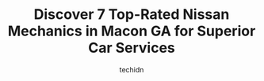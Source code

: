 ---
layout: ampstory
image: https://images.unsplash.com/photo-1515674447568-09bbb507b96c?ixlib=rb-4.0.3&ixid=MnwxMjA3fDB8MHxwaG90by1wYWdlfHx8fGVufDB8fHx8&auto=format&fit=crop&w=640&h=853&q=80
author: techidn
featured: false
description: When it comes to maintaining and repairing your vehicle in Macon GA, USA, you deserve nothing but the best. Thats why the 7 best Nissan Mechanic in the area are here to offer their expertis
title: Discover 7 Top-Rated Nissan Mechanics in Macon GA for Superior Car Services
cover:
   title: Discover 7 Top-Rated Nissan Mechanics in Macon GA for Superior Car Services
   subtitle: Rickpate
   background: https://images.unsplash.com/photo-1515674447568-09bbb507b96c?ixlib=rb-4.0.3&ixid=MnwxMjA3fDB8MHxwaG90by1wYWdlfHx8fGVufDB8fHx8&auto=format&fit=crop&w=640&h=853&q=80

pages: 
 - layout: thirds
   top: <h1>#1 Dels Automotive</h1>
   bottom: "<p>My husband and I were driving home from Florida to Canada.  The longer we drove, the worse our brakes sounded.  We needed to have a mechanic check them and install new br</p>"
   background: https://www.knot35.com/toplist/wp-content/uploads/2023/06/best-nissan-mechanic-1-in-macon-ga-1685831060.jpeg
   backgroundblur: true
 - layout: thirds
   top: <h1>#2 Stephens Automotive Group</h1>
   bottom: "<p>4618 Columbus Rd, Macon, GA 31206, United States</p>"
   background: https://www.knot35.com/toplist/wp-content/uploads/2023/06/best-nissan-mechanic-2-in-macon-ga-1685831061.jpeg
   cta:
      link: https://www.knot35.com/toplist/discover-7-top-rated-nissan-mechanics-in-macon-ga-for-superior-car-services/
      text: Discover 7 Top-Rated Nissan Mechanics in Macon GA for Superior Car Services
 - layout: thirds
   top: <h1>#3 Yancey Tire & Auto Service</h1>
   bottom: "<p>4292 Interstate Dr, Macon, GA 31210, United States</p>"
   background: https://www.knot35.com/toplist/wp-content/uploads/2023/06/best-nissan-mechanic-3-in-macon-ga-1685831061.jpeg
   cta:
      link: https://www.knot35.com/toplist/discover-7-top-rated-nissan-mechanics-in-macon-ga-for-superior-car-services/
      text: Discover 7 Top-Rated Nissan Mechanics in Macon GA for Superior Car Services
 - layout: thirds
   top: <h1>#4 ProTech Mobile Mechanic</h1>
   bottom: "<p>555 Poplar St Suite 14, Macon, GA 31201, United States</p>"
   background: https://images.unsplash.com/photo-1489694553447-4c9339da310d?ixlib=rb-4.0.3&ixid=MnwxMjA3fDB8MHxwaG90by1wYWdlfHx8fGVufDB8fHx8&auto=format&fit=crop&w=640&h=853&q=80
   cta:
      link: https://www.knot35.com/toplist/discover-7-top-rated-nissan-mechanics-in-macon-ga-for-superior-car-services/
      text: Discover 7 Top-Rated Nissan Mechanics in Macon GA for Superior Car Services
 - layout: thirds
   top: <h1>#5 Prime Complete Car Care</h1>
   bottom: "<p>3031 Vineville Ave, Macon, GA 31204, United States</p>"
   background: https://images.unsplash.com/photo-1618556658017-fd9c732d1360?ixlib=rb-4.0.3&ixid=MnwxMjA3fDB8MHxwaG90by1wYWdlfHx8fGVufDB8fHx8&auto=format&fit=crop&w=640&h=853&q=80
   cta:
      link: https://www.knot35.com/toplist/discover-7-top-rated-nissan-mechanics-in-macon-ga-for-superior-car-services/
      text: Discover 7 Top-Rated Nissan Mechanics in Macon GA for Superior Car Services
 - layout: thirds
   top: <h1>#6 My Mechanic Auto Sales</h1>
   bottom: "<p>3063 Napier Ave, Macon, GA 31204, United States</p>"
   background: https://images.unsplash.com/photo-1549241520-425e3dfc01cb?ixlib=rb-4.0.3&ixid=MnwxMjA3fDB8MHxwaG90by1wYWdlfHx8fGVufDB8fHx8&auto=format&fit=crop&w=640&h=853&q=80
   cta:
      link: https://www.knot35.com/toplist/discover-7-top-rated-nissan-mechanics-in-macon-ga-for-superior-car-services/
      text: Discover 7 Top-Rated Nissan Mechanics in Macon GA for Superior Car Services
 - layout: thirds
   top: <h1>#7 Grinstead Garage</h1>
   bottom: "<p>3121 Broadway, Macon, GA 31206, United States</p>"
   background: https://images.unsplash.com/photo-1488554378835-f7acf46e6c98?ixlib=rb-4.0.3&ixid=MnwxMjA3fDB8MHxwaG90by1wYWdlfHx8fGVufDB8fHx8&auto=format&fit=crop&w=640&h=853&q=80
   cta:
      link: https://www.knot35.com/toplist/discover-7-top-rated-nissan-mechanics-in-macon-ga-for-superior-car-services/
      text: Discover 7 Top-Rated Nissan Mechanics in Macon GA for Superior Car Services
 - layout: thirds
   middle: Continue reading...
   background: https://images.unsplash.com/photo-1567095761054-7a02e69e5c43?ixlib=rb-4.0.3&ixid=MnwxMjA3fDB8MHxwaG90by1wYWdlfHx8fGVufDB8fHx8&auto=format&fit=crop&w=640&h=853&q=80
   cta:
      link: https://www.knot35.com/toplist/discover-7-top-rated-nissan-mechanics-in-macon-ga-for-superior-car-services/
      text: Discover 7 Top-Rated Nissan Mechanics in Macon GA for Superior Car Services
      
---
